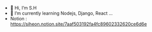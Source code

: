 - 👋 Hi, I’m S.H
- 🌱 I’m currently learning Nodejs, Django, React ...
- Notion : https://siheon.notion.site/7aaf503192fa4fc89602332620ce6d6e
<!---
Korimse/Korimse is a ✨ special ✨ repository because its `README.md` (this file) appears on your GitHub profile.
You can click the Preview link to take a look at your changes.
--->
